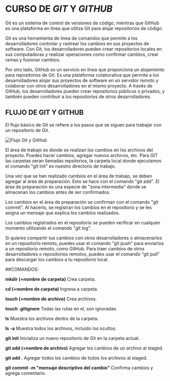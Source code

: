 # CURSO DE _GIT_ Y _GITHUB_

Git es un sistema de control de versiones de código, mientras que GitHub es una plataforma en línea que utiliza Git para alojar repositorios de código.

Git es una herramienta de línea de comandos que permite a los desarrolladores controlar y rastrear los cambios en sus proyectos de software. Con Git, los desarrolladores pueden crear repositorios locales en sus computadoras y realizar operaciones como confirmar cambios, crear ramas y fusionar cambios.

Por otro lado, GitHub es un servicio en línea que proporciona un alojamiento para repositorios de Git. Es una plataforma colaborativa que permite a los desarrolladores alojar sus proyectos de software en un servidor remoto y colaborar con otros desarrolladores en el mismo proyecto. A través de GitHub, los desarrolladores pueden crear repositorios públicos o privados, y también pueden contribuir a los repositorios de otros desarrolladores.

## FLUJO DE GIT Y GITHUB

El flujo básico de Git se refiere a los pasos que se siguen para trabajar con un repositorio de Git.

![Flujo Git y GitHub](https://jonmircha.com/img/blog/git-flow.png)

El área de trabajo es donde se realizan los cambios en los archivos del proyecto. Puedes hacer cambios, agregar nuevos archivos, etc. Para GIT las carpetas seran llamadas repsitorios, la carpeta local donde ejecutamos el comando "git init" es nuestro directorio de trabajo.

Una vez que se han realizado cambios en el área de trabajo, se deben agregar al área de preparación. Esto se hace con el comando "git add". El área de preparación es una especie de "zona intermedia" donde se almacenan los cambios antes de ser confirmados.

Los cambios en el área de preparación se confirman con el comando "git commit". Al hacerlo, se registran los cambios en el repositorio y se les asigna un mensaje que explica los cambios realizados.

Los cambios registrados en el repositorio se pueden verificar en cualquier momento utilizando el comando "git log".

Si quieres compartir tus cambios con otros desarrolladores o almacenarlos en un repositorio remoto, puedes usar el comando "git push" para enviarlos a un repositorio remoto, como GitHub. Para traer cambios de otros desarrolladores o repositorios remotos, puedes usar el comando "git pull" para descargar los cambios a tu repositorio local.

##COMANDOS:

**mkdir (+nombre de carpeta)** Crea carpeta.

**cd (+nombre de carpeta)** Ingresa a carpeta.

**touch (+nombre de archivo)** Crea archivos.

**touch .gitignore** Todas las rutas en el, son ignoradas.

**ls** Muestra los archivos dentro de la carpeta.

**ls -a** Muestra todos los archivos, incluido los ocultos.

**git init** Inicializa un nuevo repositorio de Git en la carpeta actual.

**git add (+nombre de archivo)** Agregar los cambios de un archivo al staged.

**git add .** Agregar todos los cambios de todos los archivos al staged.

**git commit -m "mensaje descriptivo del cambio"** Confirma cambios y agrega comentario.
